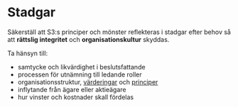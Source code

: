 # Stadgar

<summary>
Säkerställ att S3:s principer och mönster reflekteras i stadgar efter behov så att <strong>rättslig integritet</strong> och <strong>organisationskultur</strong> skyddas.
</summary>

Ta hänsyn till:

- samtycke och likvärdighet i beslutsfattande
- processen för utnämning till ledande roller
- organisationsstruktur, [värderingar](glossary:values) och [principer](glossary:principle)
- inflytande från ägare eller aktieägare
- hur vinster och kostnader skall fördelas
